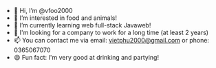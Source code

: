 - 👋 Hi, I’m @vfoo2000
- 👀 I’m interested in food and animals!
- 🌱 I’m currently learning web full-stack Javaweb!
- 💞️ I'm looking for a company to work for a long time (at least 2 years)
- 📫 You can contact me via email: vietphu2000@gmail.com or phone: 0365067070
- 😄 Fun fact: I'm very good at drinking and partying!

<!---
vfoo2000/vfoo2000 is a ✨ special ✨ repository because its `README.md` (this file) appears on your GitHub profile.
You can click the Preview link to take a look at your changes.
--->
